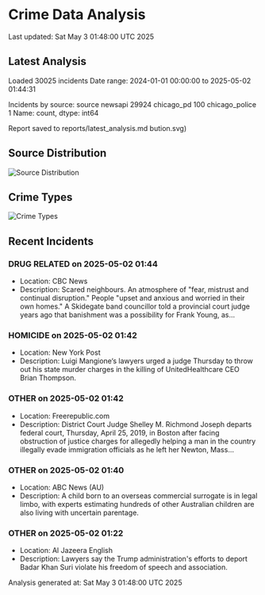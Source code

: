 # Crime Data Analysis
Last updated: Sat May  3 01:48:00 UTC 2025

## Latest Analysis

Loaded 30025 incidents
Date range: 2024-01-01 00:00:00 to 2025-05-02 01:44:31

Incidents by source:
source
newsapi           29924
chicago_pd          100
chicago_police        1
Name: count, dtype: int64

Report saved to reports/latest_analysis.md
bution.svg)

## Source Distribution
![Source Distribution](images/source_distribution.svg)

## Crime Types
![Crime Types](images/crime_types.svg)

## Recent Incidents

### DRUG RELATED on 2025-05-02 01:44
- Location: CBC News
- Description: Scared neighbours. An atmosphere of "fear, mistrust and continual disruption." People "upset and anxious and worried in their own homes." A Skidegate band councillor told a provincial court judge years ago that banishment was a possibility for Frank Young, as…


### HOMICIDE on 2025-05-02 01:42
- Location: New York Post
- Description: Luigi Mangione‘s lawyers urged a judge Thursday to throw out his state murder charges in the killing of UnitedHealthcare CEO Brian Thompson.


### OTHER on 2025-05-02 01:42
- Location: Freerepublic.com
- Description: District Court Judge Shelley M. Richmond Joseph departs federal court, Thursday, April 25, 2019, in Boston after facing obstruction of justice charges for allegedly helping a man in the country illegally evade immigration officials as he left her Newton, Mass…


### OTHER on 2025-05-02 01:40
- Location: ABC News (AU)
- Description: A child born to an overseas commercial surrogate is in legal limbo, with experts estimating hundreds of other Australian children are also living with uncertain parentage.


### OTHER on 2025-05-02 01:22
- Location: Al Jazeera English
- Description: Lawyers say the Trump administration's efforts to deport Badar Khan Suri violate his freedom of speech and association.

Analysis generated at: Sat May  3 01:48:00 UTC 2025
